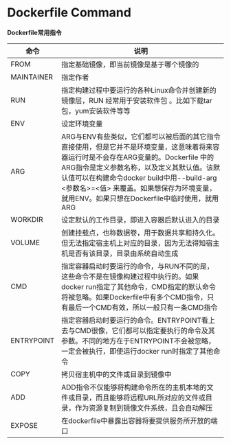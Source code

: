 # Dockerfile Command

__Dockerfile常用指令__

| 命令 | 说明 |
| ---- | ---- |
| FROM | 指定基础镜像，即当前镜像是基于哪个镜像的 |
| MAINTAINER | 指定作者 |
| RUN | 指定构建过程中要运行的各种Linux命令并创建新的镜像层，RUN 经常用于安装软件包 。比如下载tar包，yum安装软件等等 |
| ENV | 设定环境变量 |
| ARG | ARG与ENV有些类似，它们都可以被后面的其它指令直接使用，但是它并不是环境变量，这意味着将来容器运行时是不会存在ARG变量的。Dockerfile 中的ARG指令是定义参数名称，以及定义其默认值。该默认值可以在构建命令docker build中用--build-arg <参数名>=<值> 来覆盖。如果想保存为环境变量，就用ENV。如果只想在Dockerfile中临时使用，就用ARG |
| WORKDIR | 设定默认的工作目录，即进入容器后默认进入的目录 |
| VOLUME | 创建挂载点，也称数据卷，用于数据共享和持久化。但无法指定宿主机上对应的目录，因为无法得知宿主机是否有该目录，目录由系统自动生成 |
| CMD | 指定容器启动时要运行的命令，与RUN不同的是，这些命令不是在镜像构建过程中执行的。如果docker run指定了其他命令，CMD指定的默认命令将被忽略。如果Dockerfile中有多个CMD指令，只有最后一个CMD有效，所以一般只有一条CMD指令
| ENTRYPOINT | 指定容器启动时要运行的命令。ENTRYPOINT看上去与CMD很像，它们都可以指定要执行的命令及其参数。不同的地方在于ENTRYPOINT不会被忽略，一定会被执行，即使运行docker run时指定了其他命令 |
| COPY | 拷贝宿主机中的文件或目录到镜像中 |
| ADD | ADD指令不仅能够将构建命令所在的主机本地的文件或目录，而且能够将远程URL所对应的文件或目录，作为资源复制到镜像文件系统，且会自动解压 |
| EXPOSE | 在dockerfile中暴露出容器将要提供服务所开放的端口 |